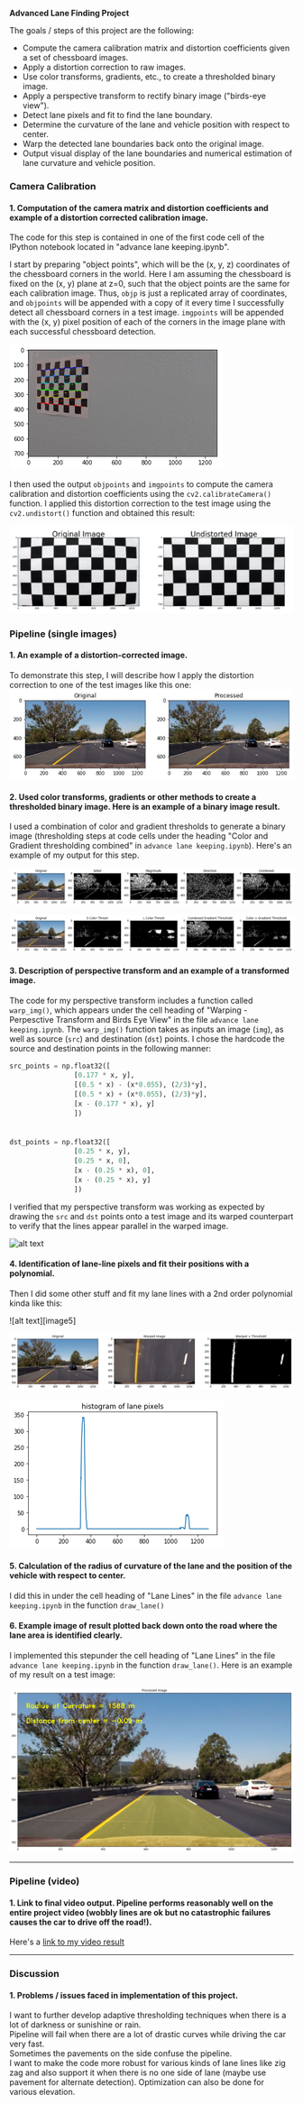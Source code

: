 **Advanced Lane Finding Project**

The goals / steps of this project are the following:

* Compute the camera calibration matrix and distortion coefficients given a set of chessboard images.
* Apply a distortion correction to raw images.
* Use color transforms, gradients, etc., to create a thresholded binary image.
* Apply a perspective transform to rectify binary image ("birds-eye view").
* Detect lane pixels and fit to find the lane boundary.
* Determine the curvature of the lane and vehicle position with respect to center.
* Warp the detected lane boundaries back onto the original image.
* Output visual display of the lane boundaries and numerical estimation of lane curvature and vehicle position.

[//]: # (Image References)

[image0]: ./examples/draw_lines.png "Cal Lines"
[image1a]: ./examples/undistort_output.png "Undistorted call"
[image1]: ./examples/undistort.png "Undistorted"
[image2]: ./examples/thresholding.png "Road threshold"
[image3]: ./examples/hlsgrad.png "HLS + gradient"
[image4]: ./examples/warp_points.png" "Warp src points"
[image6]: ./examples/lane_output.png "Output"
[image7]: ./examples/warp_thresh.png "Warp Example"
[image8]: ./examples/histogram.png "Histogram"

[video1]: ./output_videos/project_video_out.mp4 "Video"


### Camera Calibration

#### 1. Computation of the camera matrix and distortion coefficients and example of a distortion corrected calibration image.

The code for this step is contained in one of the first code cell of the IPython notebook located in "advance lane keeping.ipynb".  

I start by preparing "object points", which will be the (x, y, z) coordinates of the chessboard corners in the world. Here I am assuming the chessboard is fixed on the (x, y) plane at z=0, such that the object points are the same for each calibration image.  Thus, `objp` is just a replicated array of coordinates, and `objpoints` will be appended with a copy of it every time I successfully detect all chessboard corners in a test image.  `imgpoints` will be appended with the (x, y) pixel position of each of the corners in the image plane with each successful chessboard detection.  

![alt text][image0]

I then used the output `objpoints` and `imgpoints` to compute the camera calibration and distortion coefficients using the `cv2.calibrateCamera()` function.  I applied this distortion correction to the test image using the `cv2.undistort()` function and obtained this result: 

![alt text][image1a]

### Pipeline (single images)

#### 1. An example of a distortion-corrected image.

To demonstrate this step, I will describe how I apply the distortion correction to one of the test images like this one:
![alt text][image1]

#### 2. Used color transforms, gradients or other methods to create a thresholded binary image.  Here is an example of a binary image result.

I used a combination of color and gradient thresholds to generate a binary image (thresholding steps at code cells under the heading "Color and Gradient thresholding combined" in `advance lane keeping.ipynb`).  Here's an example of my output for this step. 

![alt text][image2]   

![alt text][image3]


#### 3. Description of perspective transform and an example of a transformed image.

The code for my perspective transform includes a function called `warp_img()`, which appears under the cell heading of "Warping - Perpesctive Transform and Birds Eye View" in the file `advance lane keeping.ipynb`. The `warp_img()` function takes as inputs an image (`img`), as well as source (`src`) and destination (`dst`) points.  I chose the hardcode the source and destination points in the following manner:

```python
src_points = np.float32([                    
                [0.177 * x, y],
                [(0.5 * x) - (x*0.055), (2/3)*y],
                [(0.5 * x) + (x*0.055), (2/3)*y],
                [x - (0.177 * x), y]
                ])


dst_points = np.float32([
                [0.25 * x, y],
                [0.25 * x, 0],
                [x - (0.25 * x), 0],
                [x - (0.25 * x), y]
                ])
```

I verified that my perspective transform was working as expected by drawing the `src` and `dst` points onto a test image and its warped counterpart to verify that the lines appear parallel in the warped image.

![alt text][image4]

#### 4. Identification of lane-line pixels and fit their positions with a polynomial.

Then I did some other stuff and fit my lane lines with a 2nd order polynomial kinda like this:

![alt text][image5]   

![alt text][image7]

![alt text][image8]   



#### 5. Calculation of the radius of curvature of the lane and the position of the vehicle with respect to center.

I did this in under the cell heading of "Lane Lines" in the file `advance lane keeping.ipynb`  in the function `draw_lane()`

#### 6. Example image of result plotted back down onto the road where the lane area is identified clearly.

I implemented this stepunder the cell heading of "Lane Lines" in the file `advance lane keeping.ipynb` in the function `draw_lane()`.  Here is an example of my result on a test image:

![alt text][image6]

---

### Pipeline (video)

#### 1. Link to final video output.  Pipeline performs reasonably well on the entire project video (wobbly lines are ok but no catastrophic failures causes the car to drive off the road!).

Here's a [link to my video result](./output_videos/project_video_out.mp4)

---

### Discussion

#### 1. Problems / issues faced in implementation of this project. 

I want to further develop adaptive thresholding techniques when there is a lot of darkness or sunishine or rain.  
Pipeline will fail when there are a lot of drastic curves  while driving the car very fast.   
Sometimes the pavements on the side confuse the pipeline.  
I want to make the code more robust for various kinds of lane lines like zig zag and also support it when there is no one side of lane (maybe use pavement for alternate detection). Optimization can also be done for various elevation.  
